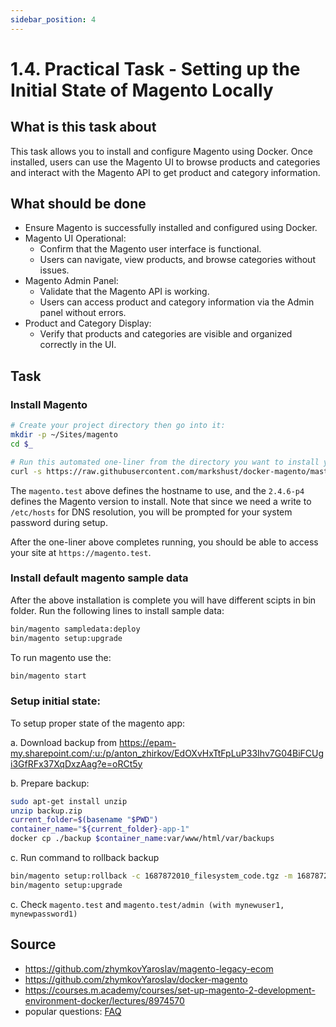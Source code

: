 ```yaml
---
sidebar_position: 4
---
```


# 1.4. Practical Task - Setting up the Initial State of Magento Locally

## What is this task about

This task allows you to install and configure Magento using Docker. Once installed, users can use the Magento UI to browse products and categories and interact with the Magento API to get product and category information.


## What should be done

- Ensure Magento is successfully installed and configured using Docker.
- Magento UI Operational:
  - Confirm that the Magento user interface is functional.
  - Users can navigate, view products, and browse categories without issues.
- Magento Admin Panel:
  - Validate that the Magento API is working.
  - Users can access product and category information via the Admin panel without errors.
- Product and Category Display:
  - Verify that products and categories are visible and organized correctly in the UI.

## Task

### Install Magento

```bash
# Create your project directory then go into it:
mkdir -p ~/Sites/magento
cd $_

# Run this automated one-liner from the directory you want to install your project.
curl -s https://raw.githubusercontent.com/markshust/docker-magento/master/lib/onelinesetup | bash -s -- magento.test 2.4.6-p4 community
```

The `magento.test` above defines the hostname to use, and the `2.4.6-p4` defines the Magento version to install. Note that since we need a write to `/etc/hosts` for DNS resolution, you will be prompted for your system password during setup.

After the one-liner above completes running, you should be able to access your site at `https://magento.test`.

### Install default magento sample data

After the above installation is complete you will have different scipts in bin folder. Run the following lines to install sample data:

```bash
bin/magento sampledata:deploy
bin/magento setup:upgrade
```

To run magento use the:
```bash
bin/magento start
```

### Setup initial state:

 To setup proper state of the magento app:

   a. Download backup from https://epam-my.sharepoint.com/:u:/p/anton_zhirkov/EdOXvHxTtFpLuP33Ihv7G04BiFCUgi3GfRFx37XqDxzAag?e=oRCt5y

   b. Prepare backup:

   ```bash
   sudo apt-get install unzip
   unzip backup.zip
   current_folder=$(basename "$PWD")
   container_name="${current_folder}-app-1"
   docker cp ./backup $container_name:var/www/html/var/backups
   ```

   c. Run command to rollback backup

   ```bash
   bin/magento setup:rollback -c 1687872010_filesystem_code.tgz -m 1687872010_filesystem_media.tgz -d  1687872010_db.sql
   bin/magento setup:upgrade

   ```

   c. Check `magento.test` and `magento.test/admin (with mynewuser1, mynewpassword1)`

## Source

- https://github.com/zhymkovYaroslav/magento-legacy-ecom
- https://github.com/zhymkovYaroslav/docker-magento
- https://courses.m.academy/courses/set-up-magento-2-development-environment-docker/lectures/8974570
- popular questions: [FAQ](/docs/appendix/01-faq.md)
